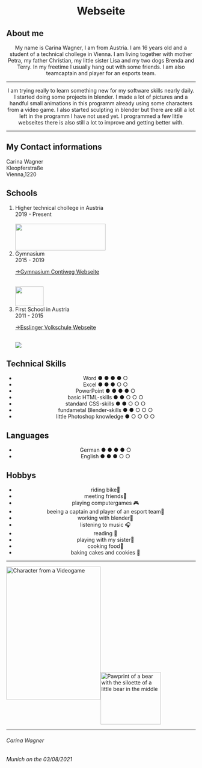 
<html lang="en">
  <head>
  <meta charset="UTF-8">
  <link rel="stylesheet" type="text/css" href="main.css">
   <h1 align="center">Webseite</h1>
</head>
<body>
  <h2> About me</h2> 
  <p align="center">My name is Carina Wagner, I am from Austria. I am 16 years old and a student of a technical chollege in Vienna. I am living together with mother Petra, my father Christian, my little sister Lisa and my two dogs Brenda and Terry. In my freetime I usually hang out with some friends. I am also teamcaptain and player for an esports team.</p>
  <hr>
  <p align="center">I am trying really to learn something new for my software skills nearly daily. I started doing some projects in blender. I made a lot of pictures and a handful small animations in this programm already using some characters from a video game. I also started sculpting in blender but there are still a lot left in the programm I have not used yet. I programmed a few little webseites there is also still a lot to improve and getting better with.</p>
  <hr>
  <h2>My Contact informations</h2>
  <article >Carina Wagner</article>
  <article>Kleopferstraße</article>
  <article>Vienna,1220</article>
  <h2>Schools</h2>
<ol>
  <li>Higher technical chollege in Austria</li>
  <article>2019 - Present </article>
  <br>
  <a href="https://www.htl-donaustadt.at">
         <img src="https://upload.wikimedia.org/wikipedia/commons/thumb/f/f1/HTL_Donaustadt_Logo.svg/1200px-HTL_Donaustadt_Logo.svg.png"
         width="240" height="71,9">
      </a>
                               
  <li>Gymnasium</li>
  <article>2015 - 2019</article>
  <p><a href="https://www.brg-seestadt.at">→Gymnasium Contiweg Webseite</a></p>
  <br>
  <a href="https://www.brg-seestadt.at">
         <img src="https://bildungshub.wien/wp-content/uploads/2020/11/sim_see_logo.png"
         width="75" height="52,5">
      </a>
  <li>First School in Austria</li>
  <article>2011 - 2015</article>
  <p><a href="http://www.offene-volksschule-an-der-lobau.at/Startseite/">→Esslinger Volkschule Webseite</a></p> 
<br>
  <a href="http://www.offene-volksschule-an-der-lobau.at/Startseite/">
         <img src="https://carinawagner.github.io/Download.jpeg">
      </a>
  </ol>
  <h2>Technical Skills</h2>
  <ul>
    <li align="center">Word                          ● ● ● ● ○</li>
    <li align="center">Excel                          ● ● ● ○ ○</li>
    <li align="center">PowerPoint                    ● ● ● ● ○</li>                
    <li align="center">basic HTML-skills             ● ● ○ ○ ○</li> 
    <li align="center">standard CSS-skills              ● ● ○ ○ ○</li>
    <li align="center">fundametal Blender-skills          ● ● ○ ○ ○</li>
    <li align="center">little Photoshop knowledge         ● ○ ○ ○ ○</li>
  </ul>
  <h2> Languages</h2>
<ul>
  <li align="center">German  ● ● ● ● ○</li>
  <li align="center">English ● ● ● ○ ○</li>
</ul>
<h2>Hobbys</h2>
<ul>
  <li align="center">riding bike🚴︁</li>
  <li align="center">meeting friends👤︁</li>
  <li align="center">playing computergames 🎮︁</li>
  <li align="center">beeing a captain and player of an esport team🏅︁</li>
  <li align="center">working with blender🎥︁</li>
  <li align="center">listening to music 🎧︁</li>
  <li align="center">reading 📖︁</li>
  <li align="center">playing with my sister🏓︁</li>
  <li align="center">cooking food🍴︁</li>
  <li align="center">baking cakes and cookies 🥧︁</li>
  </ul>
<hr>
 <img src="https://images-wixmp-ed30a86b8c4ca887773594c2.wixmp.com/f/8fde87e7-9e99-430f-b8cd-b1255d5ac4b2/def2c7y-adfaa43e-3225-4ea9-bf2b-16a8ac805093.png/v1/fill/w_753,h_1062,strp/nea_karlsson___graff_crafter__by_kabalstein_def2c7y-pre.png?token=eyJ0eXAiOiJKV1QiLCJhbGciOiJIUzI1NiJ9.eyJzdWIiOiJ1cm46YXBwOjdlMGQxODg5ODIyNjQzNzNhNWYwZDQxNWVhMGQyNmUwIiwiaXNzIjoidXJuOmFwcDo3ZTBkMTg4OTgyMjY0MzczYTVmMGQ0MTVlYTBkMjZlMCIsIm9iaiI6W1t7ImhlaWdodCI6Ijw9MTgwNSIsInBhdGgiOiJcL2ZcLzhmZGU4N2U3LTllOTktNDMwZi1iOGNkLWIxMjU1ZDVhYzRiMlwvZGVmMmM3eS1hZGZhYTQzZS0zMjI1LTRlYTktYmYyYi0xNmE4YWM4MDUwOTMucG5nIiwid2lkdGgiOiI8PTEyODAifV1dLCJhdWQiOlsidXJuOnNlcnZpY2U6aW1hZ2Uub3BlcmF0aW9ucyJdfQ.HGngdvhvkoVGlsXG-_ic8-QxRvb0EjpnSxEqlxZrSW8  " alt="Character from a Videogame" width="251" height="354"><img src="https://m.media-amazon.com/images/I/61ZuPlv2e1L._AC_UL320_.jpg" width="160" height=" 139" align="center" alt="Pawprint of a bear with the siloette of a little bear in the middle"> 
  <hr>
</body>
<footer> 
  <h6>Carina Wagner</h6>
  <h6>Munich on the 03/08/2021</h6>
 </footer>
</html>
